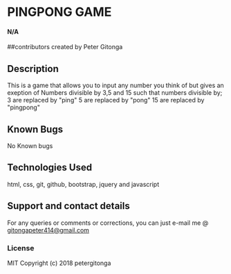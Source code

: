 # PINGPONG GAME
#### N/A
##contributors
created by Peter Gitonga
## Description
This is a game that allows you to input any number you think
of but gives an exeption of Numbers divisible by 3,5 and 15
such that numbers divisible by;
3 are replaced by "ping"
5 are replaced by "pong"
15 are replaced by "pingpong"
## Known Bugs
No Known bugs
## Technologies Used
html, css, git, github, bootstrap, jquery and javascript
## Support and contact details
For any queries or comments or corrections, you can
  just e-mail me @ gitongapeter414@gmail.com
### License
MIT
Copyright (c) 2018 petergitonga
